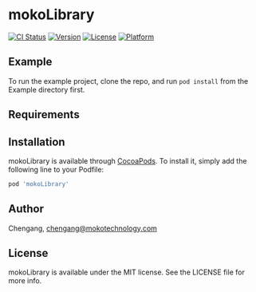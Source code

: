 # mokoLibrary

[![CI Status](https://img.shields.io/travis/Chengang/mokoLibrary.svg?style=flat)](https://travis-ci.org/Chengang/mokoLibrary)
[![Version](https://img.shields.io/cocoapods/v/mokoLibrary.svg?style=flat)](https://cocoapods.org/pods/mokoLibrary)
[![License](https://img.shields.io/cocoapods/l/mokoLibrary.svg?style=flat)](https://cocoapods.org/pods/mokoLibrary)
[![Platform](https://img.shields.io/cocoapods/p/mokoLibrary.svg?style=flat)](https://cocoapods.org/pods/mokoLibrary)

## Example

To run the example project, clone the repo, and run `pod install` from the Example directory first.

## Requirements

## Installation

mokoLibrary is available through [CocoaPods](https://cocoapods.org). To install
it, simply add the following line to your Podfile:

```ruby
pod 'mokoLibrary'
```

## Author

Chengang, chengang@mokotechnology.com

## License

mokoLibrary is available under the MIT license. See the LICENSE file for more info.
